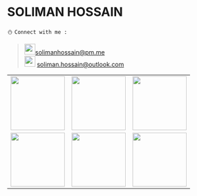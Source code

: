 # SOLIMAN HOSSAIN
:snowman: ```Connect with me :```<br>
> <img src="https://i.imgur.com/lLoEu5V.png" width="25">solimanhossain@pm.me<br>
> <img src="https://i.imgur.com/5oxIbQt.png" width="25"> soliman.hossain@outlook.com<br>

<table>
<tr>
  <td><a href="https://linkedin.com/in/solimanhossain"><img src="https://edent.github.io/SuperTinyIcons/images/svg/linkedin.svg" width="125"></td>
  <td><a href="https://twitter.com/solimanhossains"><img src="https://edent.github.io/SuperTinyIcons/images/svg/twitter.svg" width="125"></a></td>
  <td><a href="https://facebook.com/solimanhossains"><img src="https://edent.github.io/SuperTinyIcons/images/svg/facebook.svg" width="125"></a></td>
</tr>
<tr>
  <td><a href="https://t.me/solimanhossain/"><img src="https://logos-download.com/wp-content/uploads/2016/07/Telegram_logo_icon.png" width="125"></a></td>
  <td><a href="https://unsplash.com/@solimanhossain"><img src="https://user-images.githubusercontent.com/5659117/53183813-c7a2f900-35da-11e9-8c41-b1e399dc3a6c.png" width="125"></a></td>
  <td><a href="https://forum.xda-developers.com/member.php?u=9867272"><img src="https://icons.iconarchive.com/icons/martz90/circle/512/xda-icon.png" width="125"></a></td>
</tr>
</table>
<tr>
